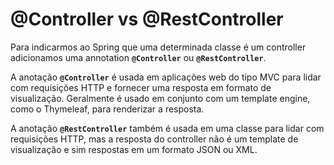 # @Controller vs @RestController

Para indicarmos ao Spring que uma determinada classe é um controller adicionamos uma annotation **`@Controller`** ou **`@RestController`**.

A anotação **`@Controller`** é usada em aplicações web do tipo MVC para lidar com requisições HTTP e fornecer uma resposta em formato de visualização. Geralmente é usado em conjunto com um template engine, como o Thymeleaf, para renderizar a resposta.

A anotação **`@RestController`** também é usada em uma classe para lidar com requisições HTTP, mas a resposta do controller não é um template de visualização e sim respostas em um formato JSON ou XML.
